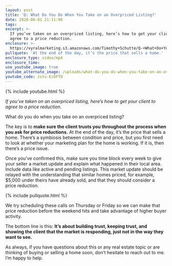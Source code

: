 ```yaml
---
layout: post
title: 'Q: What Do You Do When You Take on an Overpriced Listing?'
date: 2020-06-01 21:11:00
tags:
excerpt: >-
  If you’ve taken on an overpriced listing, here’s how to get your client to
  agree to a price reduction.
enclosure: >-
  https://vyralmarketing.s3.amazonaws.com/Timothy+Schutte/Q-+What+Do+You+Do+When+You+Take+on+an+Overpriced+Listing_.mp4
pullquote: 'At the end of the day, it’s the price that sells a home.'
enclosure_type: video/mp4
enclosure_time:
use_youtube_image: true
youtube_alternate_image: /uploads/what-do-you-do-when-you-take-on-an-overpriced-listing-yt.jpg
youtube_code: zstu-EcOFT8
---
```


{% include youtube.html %}

*If you’ve taken on an overpriced listing, here’s how to get your client to agree to a price reduction.*

What do you do when you take on an overpriced listing?&nbsp;

The key is to **make sure the client trusts you throughout the process when you ask for price reductions.** At the end of the day, it’s the price that sells a home. There’s a symbiosis between condition and price, but you first need to look at whether your marketing plan for the home is working. If it is, then there’s a price issue.&nbsp;

Once you’ve confirmed this, make sure you time block every week to give your seller a market update and explain what happened in their local area. Include data like active and pending listings. This market update should be relayed with the understanding that similar homes priced, for example, $5,000 under theirs have already sold, and that they should consider a price reduction.&nbsp;

{% include pullquote.html %}

We try scheduling these calls on Thursday or Friday so we can make that price reduction before the weekend hits and take advantage of higher buyer activity.&nbsp;

The bottom line is this: **It’s about building trust, keeping trust, and showing the client that the market is responding, just not in the way they want to see.&nbsp;**

As always, if you have questions about this or any real estate topic or are thinking of buying or selling a home soon, don’t hesitate to reach out to me. I’m happy to help.&nbsp;
